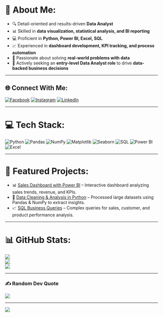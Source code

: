 # 💫 About Me:
- 🔍 Detail-oriented and results-driven **Data Analyst**  
- 📊 Skilled in **data visualization, statistical analysis, and BI reporting**  
- 💻 Proficient in **Python, Power BI, Excel, SQL**  
- 📈 Experienced in **dashboard development, KPI tracking, and process automation**  
- 🌱 Passionate about solving **real-world problems with data**  
- 🎯 Actively seeking an **entry-level Data Analyst role** to drive **data-backed business decisions**  

---

## 🌐 Connect With Me:
[![Facebook](https://img.shields.io/badge/Facebook-%231877F2.svg?logo=Facebook&logoColor=white)](https://facebook.com/Rushikes.S.J.Official) 
[![Instagram](https://img.shields.io/badge/Instagram-%23E4405F.svg?logo=Instagram&logoColor=white)](https://instagram.com/i.am.rushikesh.jadhav) 
[![LinkedIn](https://img.shields.io/badge/LinkedIn-%230077B5.svg?logo=linkedin&logoColor=white)](https://linkedin.com/in/Rushikeshjadhavofficial)  

---

# 💻 Tech Stack:
![Python](https://img.shields.io/badge/Python-3670A0?style=for-the-badge&logo=python&logoColor=ffdd54) 
![Pandas](https://img.shields.io/badge/pandas-%23150458.svg?style=for-the-badge&logo=pandas&logoColor=white)
![NumPy](https://img.shields.io/badge/numpy-%23013243.svg?style=for-the-badge&logo=numpy&logoColor=white)
![Matplotlib](https://img.shields.io/badge/Matplotlib-%23ffffff.svg?style=for-the-badge&logo=matplotlib&logoColor=black)
![Seaborn](https://img.shields.io/badge/Seaborn-0099CC?style=for-the-badge&logo=seaborn&logoColor=white)
![SQL](https://img.shields.io/badge/SQL-%2300f.svg?style=for-the-badge&logo=sqlite&logoColor=white)
![Power BI](https://img.shields.io/badge/Power%20BI-F2C811?style=for-the-badge&logo=powerbi&logoColor=black)
![Excel](https://img.shields.io/badge/Microsoft%20Excel-217346?style=for-the-badge&logo=microsoft-excel&logoColor=white)

---

# 📂 Featured Projects:
- 📊 [Sales Dashboard with Power BI](https://github.com/your-repo) – Interactive dashboard analyzing sales trends, revenue, and KPIs.  
- 🐍 [Data Cleaning & Analysis in Python](https://github.com/your-repo) – Processed large datasets using Pandas & NumPy to extract insights.  
- 📈 [SQL Business Queries](https://github.com/your-repo) – Complex queries for sales, customer, and product performance analysis.  

---

# 📊 GitHub Stats:
![](https://github-readme-stats.vercel.app/api?username=RushikeshSJ&theme=jolly&hide_border=false&include_all_commits=false&count_private=false)<br/>
![](https://github-readme-streak-stats.herokuapp.com/?user=RushikeshSJ&theme=jolly&hide_border=false)<br/>
![](https://github-readme-stats.vercel.app/api/top-langs/?username=RushikeshSJ&theme=jolly&hide_border=false&include_all_commits=false&count_private=false&layout=compact)

---

### ✍️ Random Dev Quote
![](https://quotes-github-readme.vercel.app/api?type=horizontal&theme=radical)

---

[![](https://visitcount.itsvg.in/api?id=RushikeshSJ&icon=0&color=0)](https://visitcount.itsvg.in)

<!-- Proudly created with GPRM ( https://gprm.itsvg.in ) -->
